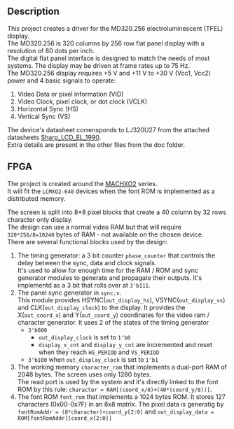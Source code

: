 ## Description

This project creates a driver for the MD320.256 electroluminescent (TFEL) display.  
The MD320.256 is 320 columns by 256 row flat panel display with a resolution of 80 dots
per inch.  
The digital flat panel interface is designed to match the needs of most systems. The display may be driven at frame rates up to 75 Hz.  
The MD320.256 display requires +5 V and +11 V to +30 V (Vcc1, Vcc2) power and 4 basic signals to operate:
1. Video Data or pixel information (VID)
2. Video Clock, pixel clock, or dot clock (VCLK)
3. Horizontal Sync (HS)
4. Vertical Sync (VS)

The device's datasheet corrensponds to LJ320U27 from the attached datasheets [Sharp_LCD_EL_1990](docs/Sharp_LCD_EL_1990.pdf).  
Extra details are present in the other files from the doc folder.  

## FPGA

The project is created around the [MACHXO2](https://www.latticesemi.com/en/Products/FPGAandCPLD/MachXO2) series.  
It will fit the `LCMXO2-640` devices when the font ROM is implemented as a distributed memory.   

The screen is split into 8*8 pixel blocks that create a 40 column by 32 rows character only display.  
The design can use a normal video RAM but that will require `320*256/8=10240` bytes of RAM - not available on the chosen device.  
There are several functional blocks used by the design:
1. The timing generator: a 3 bit counter `phase_counter` that controls the delay between the sync, data and clock signals.  
   It's used to allow for enough time for the RAM / ROM and sync generator modules to generate and propagate their outputs.
   It's implementd as a 3 bit that rolls over at `3'b111`.
2. The panel sync generator in `sync.v`.  
   This module provides HSYNC(`out_display_hs`), VSYNC(`out_display_vs`) and CLK(`out_display_clock`) to the display.
   It provides the X(`out_coord_x`) and Y(`out_coord_y`) coordinates for the video ram / character generator.
   It uses 2 of the states of the timing generator
   - `3'b000`
      - `out_display_clock` is set to `1'b0`
      - `display_x_cnt` and `display_y_cnt` are incremented and reset when they reach `HS_PERIOD` and `VS_PERIOD`
   - `3'b100` when `out_display_clock` is set to `1'b1`
3. The working memory `character_ram` that implements a dual-port RAM of 2048 bytes. The screen uses only 1280 bytes.  
   The read port is used by the system and it's directly linked to the font ROM by this rule: `character = RAM[(coord_x/8)+(40*(coord_y/8))]`.
4. The font ROM `font_rom` that implements a 1024 bytes ROM. It stores 127 characters (0x00-0x7F) in an 8x8 matrix.
   The pixel data is generatig by `fontRomAddr = (8*character)+coord_y[2:0]` and `out_display_data = ROM[fontRomAddr][coord_x[2:0]]`


